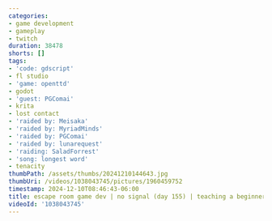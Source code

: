 ```yaml
---
categories:
- game development
- gameplay
- twitch
duration: 38478
shorts: []
tags:
- 'code: gdscript'
- fl studio
- 'game: openttd'
- godot
- 'guest: PGComai'
- krita
- lost contact
- 'raided by: Meisaka'
- 'raided by: MyriadMinds'
- 'raided by: PGComai'
- 'raided by: lunarequest'
- 'raiding: SaladForrest'
- 'song: longest word'
- tenacity
thumbPath: /assets/thumbs/20241210144643.jpg
thumbUri: /videos/1038043745/pictures/1960459752
timestamp: 2024-12-10T08:46:43-06:00
title: escape room game dev | no signal (day 155) | teaching a beginner
videoId: '1038043745'
---
```

